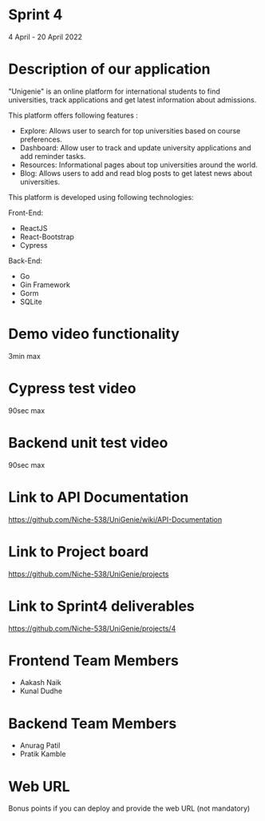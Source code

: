 # Sprint 4
4 April - 20 April 2022

# Description of our application
"Unigenie" is an online platform for international students to find universities, track applications and get latest information about admissions.

This platform offers following features :
<ul>
  <li>Explore: Allows user to search for top universities based on course preferences.</li>  
  <li>Dashboard: Allow user to track and update university applications and add reminder tasks.</li>
  <li>Resources: Informational pages about top universities around the world. </li>
  <li>Blog: Allows users to add and read blog posts to get latest news about universities.</li>
</ul>

This platform is developed using following technologies:

Front-End:
<ul>
  <li>ReactJS</li>
  <li>React-Bootstrap</li>
  <li>Cypress</li>
</ul>

Back-End:
<ul>
  <li>Go</li>
  <li>Gin Framework</li>
  <li>Gorm</li>
  <li>SQLite</li>
</ul>

# Demo video functionality 
 3min max

# Cypress test video
 90sec max

# Backend unit test video
90sec max

# Link to API Documentation
https://github.com/Niche-538/UniGenie/wiki/API-Documentation

# Link to Project board
https://github.com/Niche-538/UniGenie/projects

# Link to Sprint4 deliverables
https://github.com/Niche-538/UniGenie/projects/4

# Frontend Team Members
<ul>
  <li>Aakash Naik</li>
  <li>Kunal Dudhe</li>
</ul>

# Backend Team Members
<ul>
  <li>Anurag Patil</li>
  <li>Pratik Kamble</li>
</ul>

# Web URL 
Bonus points if you can deploy and provide the web URL (not mandatory)
 

